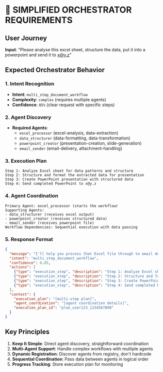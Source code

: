 # 🎯 SIMPLIFIED ORCHESTRATOR REQUIREMENTS

## User Journey
**Input**: "Please analyse this excel sheet, structure the data, put it into a powerpoint and send it to x@y.z"

## Expected Orchestrator Behavior

### 1. Intent Recognition
- **Intent**: `multi_step_document_workflow`
- **Complexity**: `complex` (requires multiple agents)
- **Confidence**: `85%` (clear request with specific steps)

### 2. Agent Discovery
- **Required Agents**: 
  - `excel_processor` (excel-analysis, data-extraction)
  - `data_structurer` (data-formatting, data-transformation)  
  - `powerpoint_creator` (presentation-creation, slide-generation)
  - `email_sender` (email-delivery, attachment-handling)

### 3. Execution Plan
```
Step 1: Analyze Excel sheet for data patterns and structure
Step 2: Structure and format the extracted data for presentation
Step 3: Create PowerPoint presentation with structured data
Step 4: Send completed PowerPoint to x@y.z
```

### 4. Agent Coordination
```
Primary Agent: excel_processor (starts the workflow)
Supporting Agents: 
- data_structurer (receives excel output)
- powerpoint_creator (receives structured data)
- email_sender (receives powerpoint file)
Workflow Dependencies: Sequential execution with data passing
```

### 5. Response Format
```json
{
  "message": "I'll help you process that Excel file through to email delivery. Here's my plan:\n\n[execution_plan]\n\nAgent Coordination:\n[agent_coordination]",
  "intent": "multi_step_document_workflow",
  "confidence": 0.85,
  "actions": [
    {"type": "execution_step", "description": "Step 1: Analyze Excel sheet..."},
    {"type": "execution_step", "description": "Step 2: Structure and format..."},
    {"type": "execution_step", "description": "Step 3: Create PowerPoint..."},
    {"type": "execution_step", "description": "Step 4: Send completed PowerPoint..."}
  ],
  "context": {
    "execution_plan": "[multi-step plan]",
    "agent_coordination": "[agent coordination details]", 
    "execution_plan_id": "plan_user123_1234567890"
  }
}
```

## Key Principles
1. **Keep It Simple**: Direct agent discovery, straightforward coordination
2. **Multi-Agent Support**: Handle complex workflows with multiple agents
3. **Dynamic Registration**: Discover agents from registry, don't hardcode
4. **Sequential Coordination**: Pass data between agents in logical order
5. **Progress Tracking**: Store execution plan for monitoring
